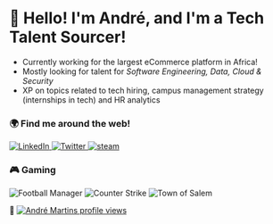 # 👋 Hello! I'm André, and I'm a Tech Talent Sourcer!
- Currently working for the largest eCommerce platform in Africa!
- Mostly looking for talent for _Software Engineering, Data, Cloud & Security_
- XP on topics related to tech hiring, campus management strategy (internships in tech) and HR analytics


### 🌍 Find me around the web!

<div display="flex">
  <a href="https://www.linkedin.com/in/andremeiramartins/">
    <img src="https://img.shields.io/badge/linkedin-%230077B5.svg?style=for-the-badge&logo=linkedin&logoColor=white" alt="LinkedIn"/>
  <a href="https://www.kaggle.com/andrefmmartins">
    <img src="https://img.shields.io/badge/Kaggle-%231DA1F2.svg?style=for-the-badge&logo=Twitter&logoColor=white" alt="Twitter"/>
  <a href="https://steamcommunity.com/id/dragonforcept/">
    <img src="https://img.shields.io/badge/steam-12100E?style=for-the-badge&logo=steam&logoColor=white" alt="steam"/>
  </a>
</div>


### 🎮 Gaming

<div display="flex">
  <img src="https://img.shields.io/badge/Football Manager-2F3134?style=for-the-badge&logo=footballmanager&logoColor=white" alt="Football Manager"/>
  <img src="https://img.shields.io/badge/Counter Strike 2-3C3C3D?style=for-the-badge&logo=Counter Strike&logoColor=black" alt="Counter Strike"/>
  <img src="https://img.shields.io/badge/Town of Salem-%23FF9A00.svg?style=for-the-badge&logo=Town of Salem&logoColor=white" alt="Town of Salem"/>
</div>

🙌
[![André Martins profile views](https://u8views.com/api/v1/github/profiles/114821834/views/day-week-month-total-count.svg)](https://u8views.com/github/andrefmmartins)


<!--
**andrefmmartins/andrefmmartins** is a ✨ _special_ ✨ repository because its `README.md` (this file) appears on your GitHub profile.

Here are some ideas to get you started:

- 🔭 I’m currently working on ...
- 🌱 I’m currently learning ...
- 👯 I’m looking to collaborate on ...
- 🤔 I’m looking for help with ...
- 💬 Ask me about ...
- 📫 How to reach me: ...
- 😄 Pronouns: ...
- ⚡ Fun fact: ...
-->
